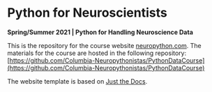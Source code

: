 # Python for Neuroscientists

**Spring/Summer 2021 | Python for Handling Neuroscience Data**

This is the repository for the course website [neuropython.com](neuropython.com). The materials for the course are hosted in the following repository: [https://github.com/Columbia-Neuropythonistas/PythonDataCourse](https://github.com/Columbia-Neuropythonistas/PythonDataCourse)



The website template is based on [Just the Docs](https://pmarsceill.github.io/just-the-docs/).
